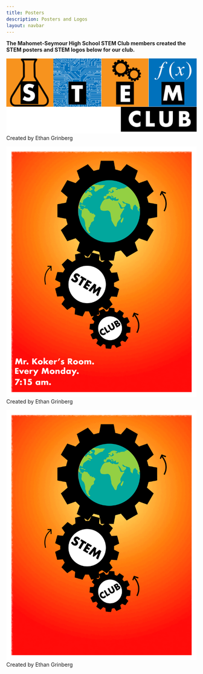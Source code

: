 ```yaml
---
title: Posters
description: Posters and Logos
layout: navbar
---
```


**The Mahomet-Seymour High School STEM Club members created the STEM posters and STEM logos below for our club.**

![](images/StemLogo.png)
Created by Ethan Grinberg

![](images/StemPoster.png)
Created by Ethan Grinberg

![](images/StemPosterW-outtext.png)
Created by Ethan Grinberg
